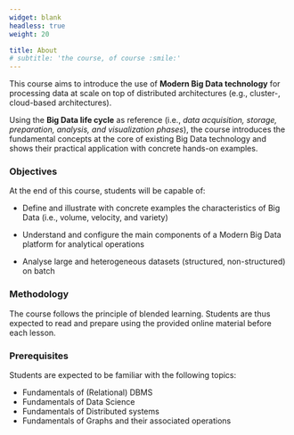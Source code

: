 ```yaml
---
widget: blank
headless: true
weight: 20

title: About
# subtitle: 'the course, of course :smile:'
---
```


This course aims to introduce the use of **Modern Big Data technology** for processing data at scale on top of  distributed architectures (e.g., cluster-, cloud-based architectures).

Using the **Big Data life cycle** as reference (i.e., _data acquisition, storage, preparation, analysis, and visualization phases_), the course introduces the fundamental concepts at the core of existing Big Data technology and shows their practical application with concrete hands-on examples.

### Objectives

At the end of this course, students will be capable of:

* Define and illustrate with concrete examples the characteristics of Big Data (i.e., volume, velocity, and variety)

* Understand and configure the main components of a Modern Big Data platform for analytical operations

* Analyse large and heterogeneous datasets (structured, non-structured) on batch

### Methodology

The course follows the principle of blended learning. Students are thus expected to read and prepare using the provided online material before each lesson.

### Prerequisites

Students are expected to be familiar with the following topics:

* Fundamentals of (Relational) DBMS
* Fundamentals of Data Science
* Fundamentals of Distributed systems
* Fundamentals of Graphs and their associated operations
